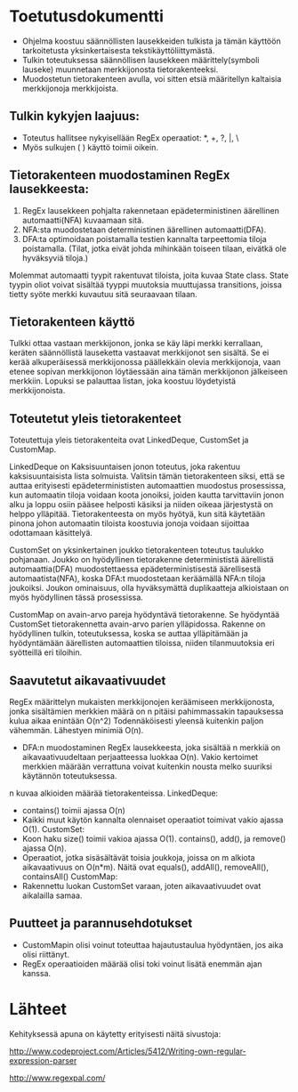 # Toetutusdokumentti

- Ohjelma koostuu säännöllisten lausekkeiden tulkista ja tämän käyttöön
tarkoitetusta yksinkertaisesta tekstikäyttöliittymästä.
- Tulkin toteutuksessa säännöllisen lausekkeen määrittely(symboli lauseke) muunnetaan
merkkijonosta tietorakenteeksi.
- Muodostetun tietorakenteen avulla, voi sitten etsiä määritellyn kaltaisia merkkijonoja
merkkijoista.

## Tulkin kykyjen laajuus:
- Toteutus hallitsee nykyisellään RegEx operaatiot: *, +, ?, |, \
- Myös sulkujen ( ) käyttö toimii oikein.

## Tietorakenteen muodostaminen RegEx lausekkeesta:

1. RegEx lausekkeen pohjalta rakennetaan epädeterministinen äärellinen 
automaatti(NFA) kuvaamaan sitä.
2. NFA:sta muodostetaan deterministinen äärellinen automaatti(DFA).
3. DFA:ta optimoidaan poistamalla testien kannalta tarpeettomia tiloja poistamalla.
(Tilat, jotka eivät johda mihinkään toiseen tilaan, eivätkä ole hyväksyviä tiloja.)

Molemmat automaatti tyypit rakentuvat tiloista, joita kuvaa State class. State tyypin
oliot voivat sisältää tyyppi muutoksia muuttujassa transitions, joissa tietty syöte merkki 
kuvautuu sitä seuraavaan tilaan.

## Tietorakenteen käyttö

Tulkki ottaa vastaan merkkijonon, jonka se käy läpi merkki kerrallaan, keräten
säännöllistä lauseketta vastaavat merkkijonot sen sisältä. Se ei kerää alkuperäisessä 
merkkijonossa päällekkäin olevia merkkijonoja, vaan etenee sopivan merkkijonon 
löytäessään aina tämän merkkijonon jälkeiseen merkkiin. Lopuksi se palauttaa
listan, joka koostuu löydetyistä merkkijonoista.

## Toteutetut yleis tietorakenteet

Toteutettuja yleis tietorakenteita ovat LinkedDeque, CustomSet ja CustomMap.

 LinkedDeque on Kaksisuuntaisen jonon toteutus, joka rakentuu kaksisuuntaisista 
lista solmuista. Valitsin tämän tietorakenteen siksi, että se auttaa erityisesti 
epädeterminististen automaattien muodostus prosessissa, kun automaatin
tiloja voidaan koota jonoiksi, joiden kautta tarvittaviin jonon alku ja loppu osiin
pääsee helposti käsiksi ja niiden oikeaa järjestystä on helppo ylläpitää. Tietorakenteesta
on myös hyötyä, kun sitä käytetään pinona johon automaatin tiloista koostuvia jonoja
voidaan sijoittaa odottamaan käsittelyä.

CustomSet on yksinkertainen joukko tietorakenteen toteutus taulukko pohjanaan.
Joukko on hyödyllinen tietorakenne determinististä äärellistä automaattia(DFA) 
muodostettaessa epädeterministisestä äärellisestä automaatista(NFA), koska
DFA:t muodostetaan keräämällä NFA:n tiloja joukoiksi. Joukon ominaisuus, olla
hyväksymättä duplikaatteja alkioistaan on myös hyödyllinen tässä prosessissa.

CustomMap on avain-arvo pareja hyödyntävä tietorakenne. Se hyödyntää CustomSet
tietorakennetta avain-arvo parien ylläpidossa. Rakenne on hyödyllinen tulkin, 
toteutuksessa, koska se auttaa ylläpitämään ja hyödyntämään äärellisten 
automaattien tiloissa, niiden tilanmuutoksia eri syötteillä eri tiloihin.

## Saavutetut aikavaativuudet

RegEx määrittelyn mukaisten merkkijonojen keräämiseen merkkijonosta, jonka sisältämien
merkkien määrä on n pitäisi pahimmassakin tapauksessa kulua aikaa enintään O(n^2) 
Todennäköisesti yleensä kuitenkin paljon vähemmän. Lähestyen minimiä O(n).

- DFA:n muodostaminen RegEx lausekkeesta, joka sisältää n merkkiä on aikavaativuudeltaan 
perjaatteessa luokkaa O(n). Vakio kertoimet merkkien määrään verrattuna voivat 
kuitenkin nousta melko suuriksi käytännön toteutuksessa.

n kuvaa alkioiden määrää tietorakenteissa.
LinkedDeque:
- contains() toimii ajassa O(n)
- Kaikki muut käytön kannalta olennaiset operaatiot toimivat vakio ajassa O(1).
CustomSet:
- Koon haku size() toimii vakioa ajassa O(1). contains(), add(), ja remove() ajassa O(n).
- Operaatiot, jotka sisäsältävät toisia joukkoja, joissa on m alkiota aikavaativuus
on O(n*m). Näitä ovat equals(), addAll(), removeAll(), containsAll()
CustomMap:
- Rakennettu luokan CustomSet varaan, joten aikavaativuudet ovat aikalailla samaa.

## Puutteet ja parannusehdotukset
- CustomMapin olisi voinut toteuttaa hajautustaulua hyödyntäen, jos aika olisi riittänyt.
- RegEx operaatioiden määrää olisi toki voinut lisätä enemmän ajan kanssa.

# Lähteet

Kehityksessä apuna on käytetty erityisesti näitä sivustoja:

http://www.codeproject.com/Articles/5412/Writing-own-regular-expression-parser

http://www.regexpal.com/